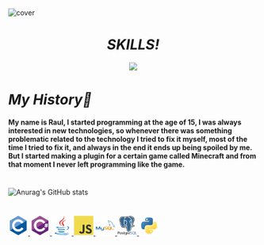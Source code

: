 #
![cover](https://i.imgur.com/3jCIYox.png)


<h1 align='center'><i>SKILLS!</i></h1>

<p align="center">
  <a href="https://skillicons.dev">
    <img src="https://skillicons.dev/icons?i=vscode,py,postgres,java,idea,bots&theme=light" />
  </a>
</p>


# **_My History🚀_**
#### My name is Raul, I started programming at the age of 15, I was always interested in new technologies, so whenever there was something problematic related to the technology I tried to fix it myself, most of the time I tried to fix it, and always in the end it ends up being spoiled by me. But I started making a plugin for a certain game called Minecraft and from that moment I never left programming like the game.
#
![Anurag's GitHub stats](https://github-readme-stats.vercel.app/api?username=raul-goncalves&show_icons=true&theme=kacho_ga)
#

<p align="left"> <a href="https://www.cprogramming.com/" target="_blank" rel="noreferrer"> <img src="https://raw.githubusercontent.com/devicons/devicon/master/icons/c/c-original.svg" alt="c" width="40" height="40"/> </a> <a href="https://www.w3schools.com/cs/" target="_blank" rel="noreferrer"> <img src="https://raw.githubusercontent.com/devicons/devicon/master/icons/csharp/csharp-original.svg" alt="csharp" width="40" height="40"/> </a> <a href="https://www.java.com" target="_blank" rel="noreferrer"> <img src="https://raw.githubusercontent.com/devicons/devicon/master/icons/java/java-original.svg" alt="java" width="40" height="40"/> </a> <a href="https://developer.mozilla.org/en-US/docs/Web/JavaScript" target="_blank" rel="noreferrer"> <img src="https://raw.githubusercontent.com/devicons/devicon/master/icons/javascript/javascript-original.svg" alt="javascript" width="40" height="40"/> </a> <a href="https://www.mysql.com/" target="_blank" rel="noreferrer"> <img src="https://raw.githubusercontent.com/devicons/devicon/master/icons/mysql/mysql-original-wordmark.svg" alt="mysql" width="40" height="40"/> </a> <a href="https://www.postgresql.org" target="_blank" rel="noreferrer"> <img src="https://raw.githubusercontent.com/devicons/devicon/master/icons/postgresql/postgresql-original-wordmark.svg" alt="postgresql" width="40" height="40"/> </a> <a href="https://www.python.org" target="_blank" rel="noreferrer"> <img src="https://raw.githubusercontent.com/devicons/devicon/master/icons/python/python-original.svg" alt="python" width="40" height="40"/> </a> </p>

